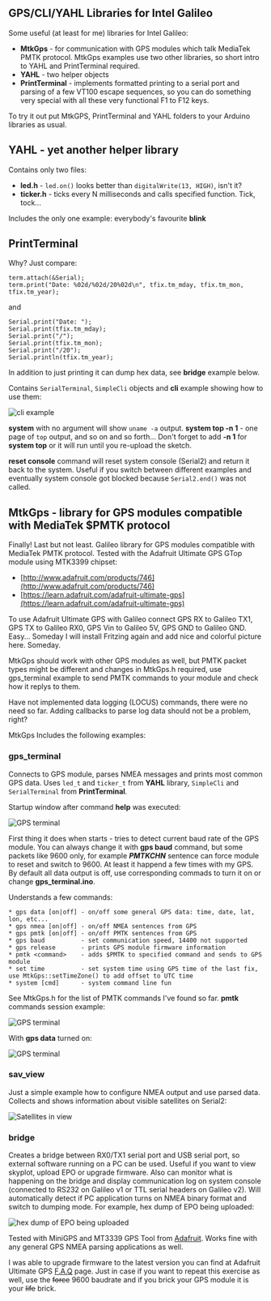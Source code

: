 ## GPS/CLI/YAHL Libraries for Intel Galileo
Some useful (at least for me) libraries for Intel Galileo:

* **MtkGps** - for communication with GPS modules which talk MediaTek PMTK protocol. MtkGps examples use two other libraries, so short intro  to YAHL and PrintTerminal required.   
* **YAHL** - two helper objects
* **PrintTerminal** - implements formatted printing to a serial port and parsing of a few VT100 escape sequences, so you can do something very special with all these very functional F1 to F12 keys. 

To try it out put MtkGPS, PrintTerminal and YAHL folders to your Arduino libraries as usual.
 
## YAHL - yet another helper library
Contains only two files: 

* **led.h** - `led.on()` looks better than `digitalWrite(13, HIGH)`, isn't it?
* **ticker.h** - ticks every N milliseconds and calls specified function. Tick, tock...

Includes the only one example: everybody's favourite **blink** 

## PrintTerminal
Why? Just compare:

```
term.attach(&Serial);
term.print("Date: %02d/%02d/20%02d\n", tfix.tm_mday, tfix.tm_mon, tfix.tm_year);
```

and

```
Serial.print("Date: ");
Serial.print(tfix.tm_mday);
Serial.print("/");
Serial.print(tfix.tm_mon);
Serial.print("/20");
Serial.println(tfix.tm_year);
```

In addition to just printing it can dump hex data, see **bridge** example below.

Contains `SerialTerminal`, `SimpleCli` objects and **cli** example showing how to use them:

![cli example](http://achilikin.com/github/cli.png)

**system** with no argument will show `uname -a` output. **system top -n 1** - one page of `top` output, and so on and so forth... Don't forget to add **-n 1** for **system top** or it will run until you re-upload the sketch. 

**reset console** command will reset system console (Serial2) and return it back to the system. Useful if you switch between different examples and eventually system console got blocked because `Serial2.end()` was not called.

## MtkGps - library for GPS modules compatible with MediaTek $PMTK protocol 
Finally! Last but not least. Galileo library for GPS modules compatible with MediaTek PMTK protocol. Tested with the Adafruit Ultimate GPS GTop module using MTK3399 chipset:

* [http://www.adafruit.com/products/746](http://www.adafruit.com/products/746)
* [https://learn.adafruit.com/adafruit-ultimate-gps](https://learn.adafruit.com/adafruit-ultimate-gps)

To use Adafruit Ultimate GPS with Galileo connect GPS RX to Galileo TX1, GPS TX to Galileo RX0, GPS Vin to Galileo 5V, GPS GND to Galileo GND. Easy... Someday I will install Fritzing again and add nice and colorful picture here. Someday. 

MtkGps should work with other GPS modules as well, but PMTK packet types might be different and changes in MtkGps.h required, use gps_terminal example to send PMTK commands to your module and check how it replys to them.

Have not implemented data logging (LOCUS) commands, there were no need so far. Adding callbacks to parse log data should not be a problem, right?

MtkGps Includes the following examples:
### gps_terminal
Connects to GPS module, parses NMEA messages and prints most common GPS data. Uses `led_t` and `ticker_t` from **YAHL** library, `SimpleCli` and `SerialTerminal` from **PrintTerminal**.

Startup window after command **help** was executed:

![GPS terminal](http://achilikin.com/github/gps_terminal.png)

First thing it does when starts - tries to detect current baud rate of the GPS module. You can always change it with **gps baud** command, but some packets like 9600 only, for example ***PMTKCHN*** sentence can force module to reset and switch to 9600. At least it happend a few times with my GPS. By default all data output is off, use corresponding commads to turn it on or change **gps_terminal.ino**.

Understands a few commands:

    * gps data [on|off] - on/off some general GPS data: time, date, lat, lon, etc...
    * gps nmea [on|off] - on/off NMEA sentences from GPS
    * gps pmtk [on|off] - on/off PMTK sentences from GPS
    * gps baud          - set communication speed, 14400 not supported
    * gps release       - prints GPS module firmware information
    * pmtk <command>    - adds $PMTK to specified command and sends to GPS module
    * set time          - set system time using GPS time of the last fix, use MtkGps::setTimeZone() to add offset to UTC time
    * system [cmd]      - system command line fun


See MtkGps.h for the list of PMTK commands I've found so far. **pmtk** commands session example: 

![GPS terminal](http://achilikin.com/github/gps_term_pmtk.png)

With **gps data** turned on:

![GPS terminal](http://achilikin.com/github/gps_term_data.png)

### sav_view
Just a simple example how to configure NMEA output and use parsed data. Collects and shows information about visible satellites on Serial2:

![Satellites in view](http://achilikin.com/github/sat_view.png)  

### bridge
Creates a bridge between RX0/TX1 serial port and USB serial port, so external software running on a PC can be used. Useful if you want to view skyplot, upload EPO or upgrade firmware. Also can monitor what is happening on the bridge and display communication log on system console (connected to RS232 on Galileo v1 or TTL serial headers on Galileo v2).
Will automatically detect if PC application turns on NMEA binary format and switch to dumping mode. For example, hex dump of EPO being uploaded:  

![hex dump of EPO being uploaded](http://achilikin.com/github/bridge.png)

Tested with MiniGPS and MT3339 GPS Tool from [Adafruit](https://learn.adafruit.com/adafruit-ultimate-gps/downloads-and-resources). Works fine with any general GPS NMEA parsing applications as well. 

I was able to upgrade firmware to the latest version you can find at Adafruit Ultimate GPS [F.A.Q](https://learn.adafruit.com/adafruit-ultimate-gps/faq) page. Just in case if you want to repeat this exercise as well, use the ~~force~~ 9600 baudrate and if you brick your GPS module it is your ~~life~~ brick. 
